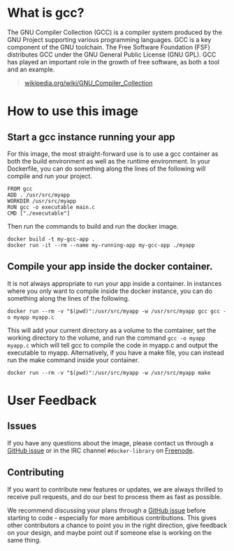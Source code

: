 # What is gcc?
The GNU Compiler Collection (GCC) is a compiler system produced by the GNU Project supporting various programming languages. GCC is a key component of the GNU toolchain. The Free Software Foundation (FSF) distributes GCC under the GNU General Public License (GNU GPL). GCC has played an important role in the growth of free software, as both a tool and an example.

> [wikipedia.org/wiki/GNU_Compiler_Collection](https://en.wikipedia.org/wiki/GNU_Compiler_Collection)

# How to use this image

## Start a gcc instance running your app

For this image, the most straight-forward use is to use a gcc container as both the build environment as well as the runtime environment. In your Dockerfile, you can do something along the lines of the following will compile and run your project.

    FROM gcc
    ADD . /usr/src/myapp
    WORKDIR /usr/src/myapp
    RUN gcc -o executable main.c
    CMD ["./executable"]

Then run the commands to build and run the docker image.

    docker build -t my-gcc-app .
    docker run -it --rm --name my-running-app my-gcc-app ./myapp

## Compile your app inside the docker container.

It is not always appropriate to run your app inside a container. In instances where you only want to compile inside the docker instance, you can do something along the lines of the following.

    docker run --rm -v "$(pwd)":/usr/src/myapp -w /usr/src/myapp gcc gcc -o myapp myapp.c

This will add your current directory as a volume to the comtainer, set the working directory to the volume, and run the command `gcc -o myapp myapp.c` which will tell gcc to compile the code in myapp.c and output the executable to myapp. Alternatively, if you have a make file, you can instead run the make command inside your container.

    docker run --rm -v "$(pwd)":/usr/src/myapp -w /usr/src/myapp make

# User Feedback

## Issues

If you have any questions about the image, please contact us through a [GitHub issue](https://github.com/docker-library/gcc/issues) or in the IRC channel `#docker-library` on [Freenode](https://freenode.net).

## Contributing

If you want to contribute new features or updates, we are always thrilled to receive pull requests, and do our best to process them as fast as possible.

We recommend discussing your plans through a [GitHub issue](https://github.com/docker-library/gcc/issues) before starting to code - especially for more ambitious contributions. This gives other contributors a chance to point you in the right direction, give feedback on your design, and maybe point out if someone else is working on the same thing.
